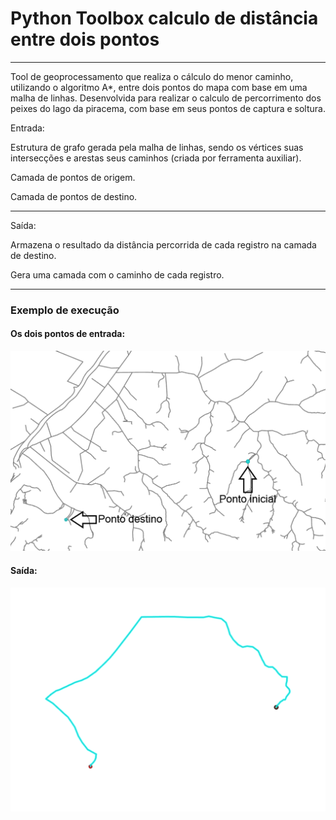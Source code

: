 # Python Toolbox calculo de distância entre dois pontos

---

Tool de geoprocessamento que realiza o cálculo do menor caminho, utilizando o algoritmo A*, entre dois pontos do mapa com base em uma malha de linhas. Desenvolvida para realizar o calculo de percorrimento dos peixes do lago da piracema, com base em seus pontos de captura e soltura. 

Entrada:

Estrutura de grafo gerada pela malha de linhas, sendo os vértices suas intersecções e arestas seus caminhos (criada por ferramenta auxiliar).

Camada de pontos de origem.

Camada de pontos de destino.

---

Saída:

Armazena o resultado da distância percorrida de cada registro na camada de destino.

Gera uma camada com o caminho de cada registro.

---

<h3>Exemplo de execução</h3>


<h4>Os dois pontos de entrada:</h4>
<img src='https://github.com/NickolasCrema/imagens_readmes/blob/main/projeto_peixes/input_points.PNG?raw=true' alt='entrada'/>


<h4>Saída:</h4>
<img src='https://github.com/NickolasCrema/imagens_readmes/blob/main/projeto_peixes/output_path.png?raw=true', alt='saida'/>
